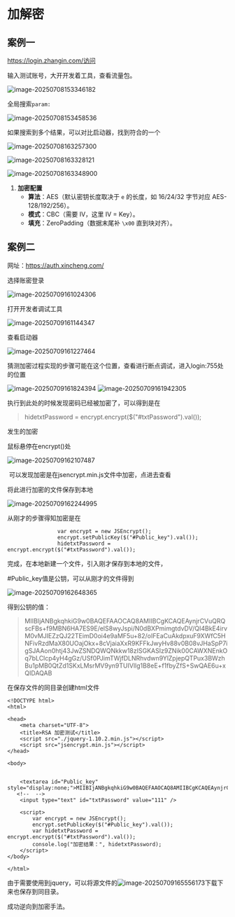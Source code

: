 # 加解密

## 案例一

https://login.zhangin.com/访问

输入测试账号，大开开发着工具，查看流量包。

![image-20250708153346182](./%E5%8A%A0%E8%A7%A3%E5%AF%86.assets/image-20250708153346182.png)

全局搜索`param:` 

![image-20250708153458536](./%E5%8A%A0%E8%A7%A3%E5%AF%86.assets/image-20250708153458536.png)

如果搜索到多个结果，可以对比启动器，找到符合的一个

![image-20250708163257300](./%E5%8A%A0%E8%A7%A3%E5%AF%86.assets/image-20250708163257300.png)

![image-20250708163328121](./%E5%8A%A0%E8%A7%A3%E5%AF%86.assets/image-20250708163328121.png)

![image-20250708163348900](./%E5%8A%A0%E8%A7%A3%E5%AF%86.assets/image-20250708163348900.png)

1. **加密配置**
   - **算法**：AES（默认密钥长度取决于 `e` 的长度，如 16/24/32 字节对应 AES-128/192/256）。
   - **模式**：CBC（需要 IV，这里 IV = Key）。
   - **填充**：ZeroPadding（数据末尾补 `\x00` 直到块对齐）。

## 案例二

网址：https://auth.xincheng.com/

选择账密登录

![image-20250709161024306](./%E5%8A%A0%E8%A7%A3%E5%AF%86.assets/image-20250709161024306.png)

打开开发者调试工具

![image-20250709161144347](./%E5%8A%A0%E8%A7%A3%E5%AF%86.assets/image-20250709161144347.png)

查看启动器

![image-20250709161227464](./%E5%8A%A0%E8%A7%A3%E5%AF%86.assets/image-20250709161227464.png)

猜测加密过程实现的步骤可能在这个位置，查看进行断点调试，进入login:755处的位置

![image-20250709161824394](./%E5%8A%A0%E8%A7%A3%E5%AF%86.assets/image-20250709161824394.png)	![image-20250709161942305](./%E5%8A%A0%E8%A7%A3%E5%AF%86.assets/image-20250709161942305.png)

执行到此处的时候发现密码已经被加密了，可以得到是在

>  hidetxtPassword = encrypt.encrypt($("#txtPassword").val());

发生的加密

鼠标悬停在encrypt()处

![image-20250709162107487](./%E5%8A%A0%E8%A7%A3%E5%AF%86.assets/image-20250709162107487.png)

​	可以发现加密是在jsencrypt.min.js文件中加密，点进去查看

将此进行加密的文件保存到本地

![image-20250709162244995](./%E5%8A%A0%E8%A7%A3%E5%AF%86.assets/image-20250709162244995.png)

从刚才的步骤得知加密是在

```
                var encrypt = new JSEncrypt();
                encrypt.setPublicKey($("#Public_key").val());
                hidetxtPassword = encrypt.encrypt($("#txtPassword").val());
```

完成，在本地新建一个文件，引入刚才保存到本地的文件，

\#Public_key值是公钥，可以从刚才的文件得到

![image-20250709162648365](./%E5%8A%A0%E8%A7%A3%E5%AF%86.assets/image-20250709162648365.png)

得到公钥的值：

> MIIBIjANBgkqhkiG9w0BAQEFAAOCAQ8AMIIBCgKCAQEAynjrCVuQRQscFBs+f9MBN6HA7ES9E/elS8wyJspi/N0dBXPmimgtdvDV/QI4BkE4irvM0vMJIEZzQJ22TEimD0oi4e9aMF5u+82/oIFEaCuAkdpxuF9XWfC5HNFivRzdMaX80UOajOkx+8cVjaiaXxR9KFFkJwyHv88v0B08vJHaSpP7igSJAAon0htj43JwZSNDQWQNkkw18zISGKASIz9ZNik00CAWXNEnkOq7bLClcp4yH4gGz/USf0PJimTWjfDLNRhvdwn9YlZpjepQTPux3BWzhBu1pMB0QtZd1SKxLMsrMV9yn9TUIVllg1B8eE+f1fbyZfS+SwQAE6u+xQIDAQAB

在保存文件的同目录创建html文件

```
<!DOCTYPE html>
<html>

<head>
    <meta charset="UTF-8">
    <title>RSA 加密测试</title>
    <script src="./jquery-1.10.2.min.js"></script>
    <script src="jsencrypt.min.js"></script>
</head>

<body>
    
    
    <textarea id="Public_key" style="display:none;">MIIBIjANBgkqhkiG9w0BAQEFAAOCAQ8AMIIBCgKCAQEAynjrCVuQRQscFBs+f9MBN6HA7ES9E/elS8wyJspi/N0dBXPmimgtdvDV/QI4BkE4irvM0vMJIEZzQJ22TEimD0oi4e9aMF5u+82/oIFEaCuAkdpxuF9XWfC5HNFivRzdMaX80UOajOkx+8cVjaiaXxR9KFFkJwyHv88v0B08vJHaSpP7igSJAAon0htj43JwZSNDQWQNkkw18zISGKASIz9ZNik00CAWXNEnkOq7bLClcp4yH4gGz/USf0PJimTWjfDLNRhvdwn9YlZpjepQTPux3BWzhBu1pMB0QtZd1SKxLMsrMV9yn9TUIVllg1B8eE+f1fbyZfS+SwQAE6u+xQIDAQAB</textarea>
   <!--  -->
    <input type="text" id="txtPassword" value="111" />

    <script>
        var encrypt = new JSEncrypt();
        encrypt.setPublicKey($("#Public_key").val());
        var hidetxtPassword = encrypt.encrypt($("#txtPassword").val());
        console.log("加密结果：", hidetxtPassword);
    </script>
</body>

</html>

```

由于需要使用到jquery，可以将源文件的![image-20250709165556173](./%E5%8A%A0%E8%A7%A3%E5%AF%86.assets/image-20250709165556173.png)下载下来也保存到同目录。

成功逆向到加密手法。
